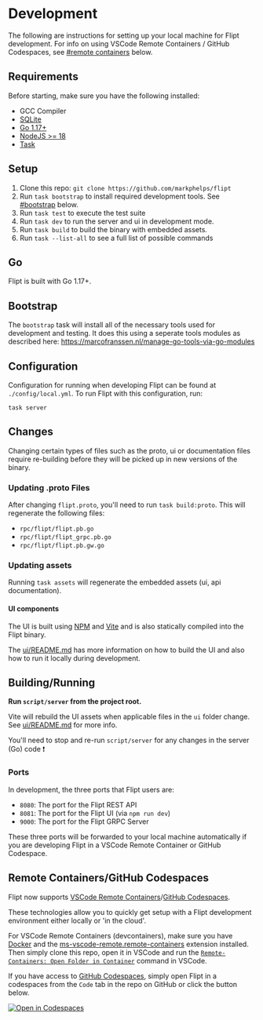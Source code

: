 # Development

The following are instructions for setting up your local machine for Flipt development. For info on using VSCode Remote Containers / GitHub Codespaces, see [#remote containers](#remote-containers) below.

## Requirements

Before starting, make sure you have the following installed:

- GCC Compiler
- [SQLite](https://sqlite.org/index.html)
- [Go 1.17+](https://golang.org/doc/install)
- [NodeJS >= 18](https://nodejs.org/en/)
- [Task](https://taskfile.dev/#/)

## Setup

1. Clone this repo: `git clone https://github.com/markphelps/flipt`
1. Run `task bootstrap` to install required development tools. See [#bootstrap](#bootstrap) below.
1. Run `task test` to execute the test suite
1. Run `task dev` to run the server and ui in development mode.
1. Run `task build` to build the binary with embedded assets.
1. Run `task --list-all` to see a full list of possible commands

## Go

Flipt is built with Go 1.17+.

## Bootstrap

The `bootstrap` task will install all of the necessary tools used for development and testing. It does this using a seperate tools modules as described here: https://marcofranssen.nl/manage-go-tools-via-go-modules

## Configuration

Configuration for running when developing Flipt can be found at `./config/local.yml`. To run Flipt with this configuration, run:

```shell
task server
```

## Changes

Changing certain types of files such as the proto, ui or documentation files require re-building before they will be picked up in new versions of the binary.

### Updating .proto Files

After changing `flipt.proto`, you'll need to run `task build:proto`. This will regenerate the following files:

- `rpc/flipt/flipt.pb.go`
- `rpc/flipt/flipt_grpc.pb.go`
- `rpc/flipt/flipt.pb.gw.go`

### Updating assets

Running `task assets` will regenerate the embedded assets (ui, api documentation).

#### UI components

The UI is built using [NPM](https://nodejs.org/en/) and [Vite](https://vitejs.dev/) and is also statically compiled into the Flipt binary.

The [ui/README.md](https://github.com/markphelps/flipt/tree/main/ui/README.md) has more information on how to build the UI and also how to run it locally during development.

## Building/Running

**Run `script/server` from the project root.**

Vite will rebuild the UI assets when applicable files in the `ui` folder change. See [ui/README.md](https://github.com/markphelps/flipt/tree/main/ui/README.md) for more info.

You'll need to stop and re-run `script/server` for any changes in the server (Go) code :exclamation:

### Ports

In development, the three ports that Flipt users are:

- `8080`: The port for the Flipt REST API
- `8081`: The port for the Flipt UI (via `npm run dev`)
- `9000`: The port for the Flipt GRPC Server

These three ports will be forwarded to your local machine automatically if you are developing Flipt in a VSCode Remote Container or GitHub Codespace.

## Remote Containers/GitHub Codespaces

Flipt now supports [VSCode Remote Containers](https://github.com/Microsoft/vscode-dev-containers)/[GitHub Codespaces](https://github.com/features/codespaces).

These technologies allow you to quickly get setup with a Flipt development environment either locally or 'in the cloud'.

For VSCode Remote Containers (devcontainers), make sure you have [Docker](https://www.docker.com/get-started) and the [ms-vscode-remote.remote-containers](https://marketplace.visualstudio.com/items?itemName=ms-vscode-remote.remote-containers) extension installed. Then simply clone this repo, open it in VSCode and run the [`Remote-Containers: Open Folder in Container`](https://code.visualstudio.com/docs/remote/containers#_quick-start-open-an-existing-folder-in-a-container) command in VSCode.

If you have access to [GitHub Codespaces](https://github.com/features/codespaces), simply open Flipt in a codespaces from the `Code` tab in the repo on GitHub or click the button below.

[![Open in Codespaces](https://github.com/codespaces/badge.svg)](https://github.com/codespaces/new/?repo=markphelps/flipt)
